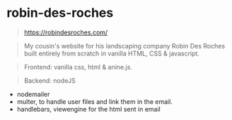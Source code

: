 # robin-des-roches

> https://robindesroches.com/

> My cousin's website for his landscaping company Robin Des Roches built entirely from scratch in vanilla HTML, CSS & javascript.

> Frontend:
vanilla css, html & anine.js.

> Backend:
nodeJS
- nodemailer
- multer, to handle user files and link them in the email.
- handlebars, viewengine for the html sent in email
